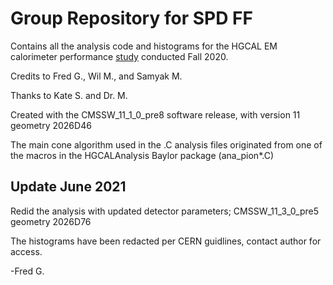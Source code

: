 # Group Repository for SPD FF
Contains all the analysis code and histograms for the HGCAL EM calorimeter performance [study](https://portfolium.com/entry/hgcal-electromagnetic-calorimeter-performance-2) conducted Fall 2020.

Credits to
Fred G., Wil M., and Samyak M.

Thanks to Kate S. and Dr. M.

Created with the CMSSW_11_1_0_pre8 software release, with version 11 geometry 2026D46

The main cone algorithm used in the .C analysis files originated from one of the macros in the HGCALAnalysis Baylor package (ana_pion*.C)


## Update June 2021 

Redid the analysis with updated detector parameters; CMSSW_11_3_0_pre5 geometry 2026D76 

The histograms have been redacted per CERN guidlines, contact author for access. 

-Fred G. 
